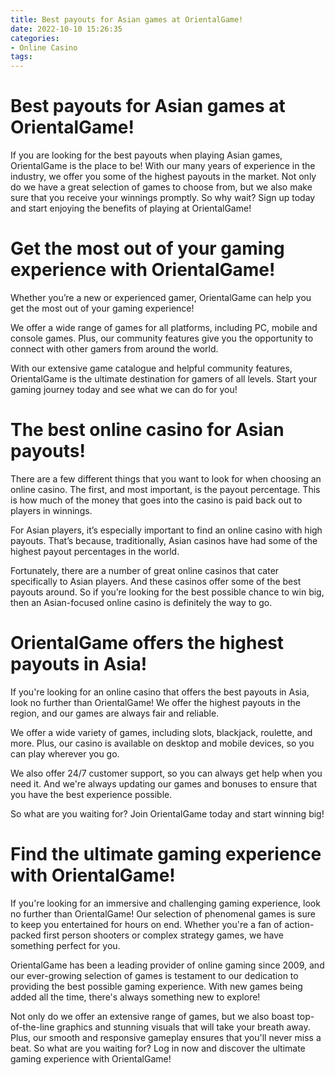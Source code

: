 ```yaml
---
title: Best payouts for Asian games at OrientalGame!
date: 2022-10-10 15:26:35
categories:
- Online Casino
tags:
---
```



#  Best payouts for Asian games at OrientalGame!

If you are looking for the best payouts when playing Asian games, OrientalGame is the place to be! With our many years of experience in the industry, we offer you some of the highest payouts in the market. Not only do we have a great selection of games to choose from, but we also make sure that you receive your winnings promptly. So why wait? Sign up today and start enjoying the benefits of playing at OrientalGame!

#  Get the most out of your gaming experience with OrientalGame!

Whether you’re a new or experienced gamer, OrientalGame can help you get the most out of your gaming experience!

We offer a wide range of games for all platforms, including PC, mobile and console games. Plus, our community features give you the opportunity to connect with other gamers from around the world.

With our extensive game catalogue and helpful community features, OrientalGame is the ultimate destination for gamers of all levels. Start your gaming journey today and see what we can do for you!

#  The best online casino for Asian payouts!

There are a few different things that you want to look for when choosing an online casino. The first, and most important, is the payout percentage. This is how much of the money that goes into the casino is paid back out to players in winnings.

For Asian players, it’s especially important to find an online casino with high payouts. That’s because, traditionally, Asian casinos have had some of the highest payout percentages in the world.

Fortunately, there are a number of great online casinos that cater specifically to Asian players. And these casinos offer some of the best payouts around. So if you’re looking for the best possible chance to win big, then an Asian-focused online casino is definitely the way to go.

#  OrientalGame offers the highest payouts in Asia!

If you're looking for an online casino that offers the best payouts in Asia, look no further than OrientalGame! We offer the highest payouts in the region, and our games are always fair and reliable.

We offer a wide variety of games, including slots, blackjack, roulette, and more. Plus, our casino is available on desktop and mobile devices, so you can play wherever you go.

We also offer 24/7 customer support, so you can always get help when you need it. And we're always updating our games and bonuses to ensure that you have the best experience possible.

So what are you waiting for? Join OrientalGame today and start winning big!

#  Find the ultimate gaming experience with OrientalGame!

If you're looking for an immersive and challenging gaming experience, look no further than OrientalGame! Our selection of phenomenal games is sure to keep you entertained for hours on end. Whether you're a fan of action-packed first person shooters or complex strategy games, we have something perfect for you.

OrientalGame has been a leading provider of online gaming since 2009, and our ever-growing selection of games is testament to our dedication to providing the best possible gaming experience. With new games being added all the time, there's always something new to explore!

Not only do we offer an extensive range of games, but we also boast top-of-the-line graphics and stunning visuals that will take your breath away. Plus, our smooth and responsive gameplay ensures that you'll never miss a beat. So what are you waiting for? Log in now and discover the ultimate gaming experience with OrientalGame!